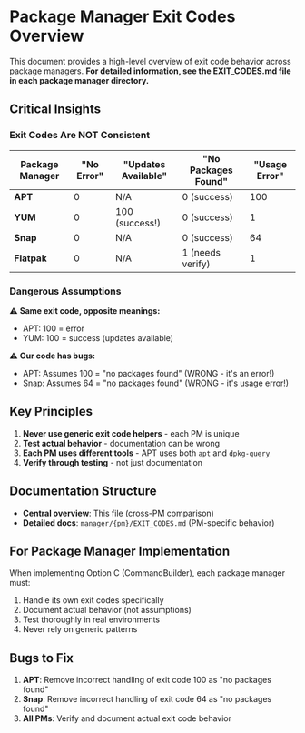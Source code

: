 # Package Manager Exit Codes Overview

This document provides a high-level overview of exit code behavior across package managers.
**For detailed information, see the EXIT_CODES.md file in each package manager directory.**

## Critical Insights

### Exit Codes Are NOT Consistent
| Package Manager | "No Error" | "Updates Available" | "No Packages Found" | "Usage Error" |
|----------------|------------|-------------------|-------------------|---------------|
| **APT**        | 0          | N/A               | 0 (success)       | 100           |
| **YUM**        | 0          | 100 (success!)    | 0 (success)       | 1             |
| **Snap**       | 0          | N/A               | 0 (success)       | 64            |
| **Flatpak**    | 0          | N/A               | 1 (needs verify)  | 1             |

### Dangerous Assumptions

⚠️ **Same exit code, opposite meanings:**
- APT: 100 = error
- YUM: 100 = success (updates available)

⚠️ **Our code has bugs:**
- APT: Assumes 100 = "no packages found" (WRONG - it's an error!)
- Snap: Assumes 64 = "no packages found" (WRONG - it's usage error!)

## Key Principles

1. **Never use generic exit code helpers** - each PM is unique
2. **Test actual behavior** - documentation can be wrong
3. **Each PM uses different tools** - APT uses both `apt` and `dpkg-query`
4. **Verify through testing** - not just documentation

## Documentation Structure

- **Central overview**: This file (cross-PM comparison)
- **Detailed docs**: `manager/{pm}/EXIT_CODES.md` (PM-specific behavior)

## For Package Manager Implementation

When implementing Option C (CommandBuilder), each package manager must:
1. Handle its own exit codes specifically
2. Document actual behavior (not assumptions)
3. Test thoroughly in real environments
4. Never rely on generic patterns

## Bugs to Fix

1. **APT**: Remove incorrect handling of exit code 100 as "no packages found"
2. **Snap**: Remove incorrect handling of exit code 64 as "no packages found"
3. **All PMs**: Verify and document actual exit code behavior
